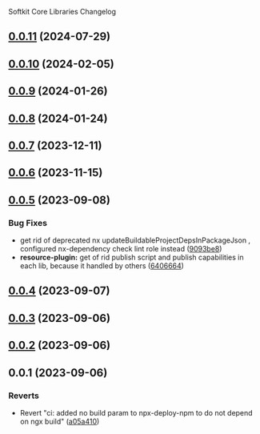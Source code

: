 Softkit Core Libraries Changelog
## [0.0.11](https://github.com/softkitit/softkit-core/compare/async-storage-0.0.10...async-storage-0.0.11) (2024-07-29)

## [0.0.10](https://github.com/softkitit/softkit-core/compare/async-storage-0.0.9...async-storage-0.0.10) (2024-02-05)

## [0.0.9](https://github.com/softkitit/softkit-core/compare/async-storage-0.0.8...async-storage-0.0.9) (2024-01-26)

## [0.0.8](https://github.com/softkitit/softkit-core/compare/async-storage-0.0.7...async-storage-0.0.8) (2024-01-24)

## [0.0.7](https://github.com/softkitit/softkit-core/compare/async-storage-0.0.6...async-storage-0.0.7) (2023-12-11)

## [0.0.6](https://github.com/softkitit/softkit-core/compare/async-storage-0.0.5...async-storage-0.0.6) (2023-11-15)

## [0.0.5](https://github.com/saas-buildkit/saas-buildkit-core/compare/async-storage-0.0.4...async-storage-0.0.5) (2023-09-08)


### Bug Fixes

* get rid of deprecated nx updateBuildableProjectDepsInPackageJson , configured nx-dependency check lint role instead ([9093be8](https://github.com/saas-buildkit/saas-buildkit-core/commit/9093be892fd5f71629a6c22388e12432dacefdec))
* **resource-plugin:** get of rid publish script and publish capabilities in each lib, because it handled by others ([6406664](https://github.com/saas-buildkit/saas-buildkit-core/commit/64066640d13cfc6bf4e16055349265015d7bcd12))

## [0.0.4](https://github.com/saas-buildkit/saas-buildkit-core/compare/async-storage-0.0.3...async-storage-0.0.4) (2023-09-07)

## [0.0.3](https://github.com/saas-buildkit/saas-buildkit-core/compare/async-storage-0.0.2...async-storage-0.0.3) (2023-09-06)

## [0.0.2](https://github.com/saas-buildkit/saas-buildkit-core/compare/async-storage-0.0.1...async-storage-0.0.2) (2023-09-06)

## 0.0.1 (2023-09-06)


### Reverts

* Revert "ci: added no build param to npx-deploy-npm to do not depend on ngx build" ([a05a410](https://github.com/saas-buildkit/saas-buildkit-core/commit/a05a41073965039dd9656840a80144dcd6b4e180))
